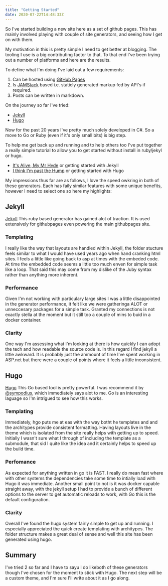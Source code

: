 ```yaml
---
title: "Getting Started"
date: 2020-07-22T14:48:33Z
---
```


So I've started building a new site here as a set of github pages. This has mainly involved playing with couple of site generators, and seeing how I get on with them. 

My motivation in this is pretty simple I need to get better at blogging. The tooling I use is a big contributing factor to that. To that end I've been trying out a number of platforms and here are the results. 

To define what I'm doing I've laid out a few requirements:
1) Can be hosted using [GitHub Pages](https://pages.github.com/)
2) Is [JAMStack](https://jamstack.org/) based i.e. staticly generated markup fed by API's if required.
3) Posts can be written in markdown.

On the journey so far I've tried:
- [Jekyll](#jekyll)
- [Hugo](#hugo)

Now for the past 20 years I've pretty much solely developed in C#. So a move to Go or Ruby (even if it's only small bits) is big step. 

To help me get back up and running and to help others too I've put together a really simple tutorial to allow you to get started without install in ruby/jekyl or hugo. 
- [It's Alive, My Mr Hyde](tutorials/getting-running-with-jekyll) or getting started with Jekyll
- [I think I'm past the Hump](tutorials/getting-running-with-hugo) or getting started with Hugo

My impressions thus far are as follows, I love the speed owkring in both of these generators. 
Each has faily similar features with some unique benefits, however I need to select one so here my highlights:


## Jekyll
[Jekyll](https://jekyllrb.com/)
This ruby based generator has gained alot of traction. It is used extensively for githubpages even powering the main githubpages site.
### Templating
I really like the way that layouts are handled within Jekyll, the folder stucture feels similar to what I would have used years ago when hand cranking html sites.
I feels a little like going back to asp at times with the embeded code. 
At time the embedded code seems a little too much enven for simple task like a loop. That said this may come from my dislike of the Juby syntax rather than anything more inherent. 
### Performance
Given I'm not working with particulary large sites I was a little disappointed in the generator performance, it felt like we were gatheringa ALOT or unneccesary packages for a simple task. Granted my connections is not exactly stella at the moment but it still too a couple of mins to buid in a docker container. 
### Clarity
One way I'm assessing what I'm looking at there is how quickly I can adopt the tech and how readable the source code is. In this regard I find jekyll a little awkward. It is probably just the ammount of time I've spent working in ASP.net but there were a couple of points where it feels a little inconsistent.

## Hugo
[Hugo](https://gohugo.io/)
This Go based tool is pretty powerful. I was recommend it by [@sympodius](https://twitter.com/sympodius), which immediately says alot to me. Go is an interesting laguage so I'm intrigued to see how this works.

### Templating
Immediately, hgo puts me at eas with the way botht he templates and and the architypes provide consistent formatting. Having layouts live in the theme which is isolated from the site really helps with getting up to speed. Initially I wasn't sure what I through of including the template as a submodule, that sid I quite like the idea and it certainly helps to speed up the build time.

### Perfomance
As expected for anything written in go it is FAST. I really do mean fast where with other systems the dependencies take some time to intially load with Hugo it was immediate. 
Another small point to not is it was docker capable straight away, with the jekyll setup I had to provide a bunch of different options to the server to get automatic reloads to work, with Go this is the default configuration.
### Clarity
Overall I've found the hugo system fairly simple to get up and running. I especially appreciated the quick create templating with architypes. The folder structure makes a great deal of sense and well this site has been generated using hugo.

## Summary
I've tried 2 so far and I have to sayu I do likeboth of these generators though I've chosen for the moment to stick with Hugo. 
The next step will be a custom theme, and I'm sure I'll write about it as I go along.